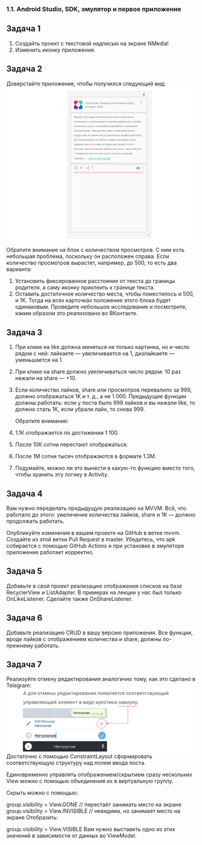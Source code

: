 ### 1.1. Android Studio, SDK, эмулятор и первое приложение

## Задача 1
1. Создайть проект с текстовой надписью на экране NMedia!
2. Изменить иконку приложения.

## Задача 2
Доверстайте приложение, чтобы получился следующий вид:
![](https://github.com/IrinaAlMakarova/NMedia/blob/main/pic/layout.png?raw=true)

Обратите внимание на блок с количеством просмотров. С ним есть небольшая проблема, поскольку он расположен справа. Если количество просмотров вырастет, например, до 500, то есть два варианта:
1. Установить фиксированное расстояние от текста до границы родителя, а саму иконку приклеить к границе текста.
2. Оставить достаточное количество места, чтобы поместилось и 500, и 1К. Тогда на всех карточках положение этого блока будет одинаковым.
Проведите небольшое исследование и посмотрите, каким образом это реализовано во ВКонтакте.

## Задача 3
1. При клике на like должна меняться не только картинка, но и число рядом с ней: лайкаете — увеличивается на 1, дизлайкаете — уменьшается на 1. 
2. При клике на share должно увеличиваться число рядом: 10 раз нажали на share — +10.
3. Если количество лайков, share или просмотров перевалило за 999, должно отображаться 1K и т. д., а не 1 000. Предыдущие функции должны работать: если у поста было 999 лайков и вы нажали like, то должно стать 1К, если убрали лайк, то снова 999.
   
   Обратите внимание:
1. 1.1К отображается по достижении 1 100.
2. После 10К сотни перестают отображаться.
3. После 1M сотни тысяч отображаются в формате 1.3M.
4. Подумайте, можно ли это вынести в какую-то функцию вместо того, чтобы хранить эту логику в Activity.

## Задача 4
Вам нужно переделать предыдущую реализацию на MVVM. Всё, что работало до этого: увеличение количества лайков, share и 1K — должно продолжать работать.

Опубликуйте изменения в вашем проекте на GitHub в ветке mvvm. Создайте из этой ветки Pull Request в master. Убедитесь, что apk собирается с помощью GitHub Actions и при установке в эмуляторе приложение работает корректно.

## Задача 5
Добавьте в свой проект реализацию отображения списков на базе RecyclerView и ListAdapter.
В примерах на лекции у нас был только OnLikeListener. Сделайте также OnShareListener.

## Задача 6
Добавьте реализацию CRUD в вашу версию приложения. Все функции, вроде лайков с отображением количества и share, должны по-прежнему работать.

## Задача 7
Реализуйте отмену редактирования аналогично тому, как это сделано в Telegram:
![](https://github.com/IrinaAlMakarova/NMedia/blob/main/pic/cancel.png?raw=true)
Достаточно с помощью ConstraintLayout сформировать соответствующую структуру над полем ввода поста.

Единовременно управлять отображением/скрытием сразу нескольких View можно с помощью объединения их в виртуальную группу.

Скрыть можно с помощью:

group.visibility = View.GONE // перестаёт занимать место на экране
group.visibility = View.INVISIBLE // невидима, но занимает место на экране
Отобразить:

group.visibility = View.VISIBLE
Вам нужно выставить одно из этих значений в зависимости от данных во ViewModel.